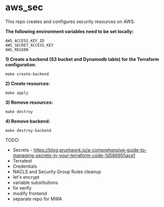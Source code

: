 # aws_sec

This repo creates and configures security resources on AWS. 

**The following environment variables need to be set locally:**
```
AWS_ACCESS_KEY_ID
AWS_SECRET_ACCESS_KEY
AWS_REGION
```

**1) Create a backend (S3 bucket and Dynamodb table) for the Terraform configuration.**

```
make create-backend
```

**2) Create resources:**
  
```
make apply
```

**3) Remove resources:**
  
```
make destroy
```

**4) Remove backend:**
  
```
make destroy-backend
```

TODO:
* Secrets - https://blog.gruntwork.io/a-comprehensive-guide-to-managing-secrets-in-your-terraform-code-1d586955ace1
* Terratest
* Credentials
* NACLS and Security Group Rules cleanup
* let's encrypt
* variable substitutions
* fix verify
* modify frontend
* separate repo for MWA